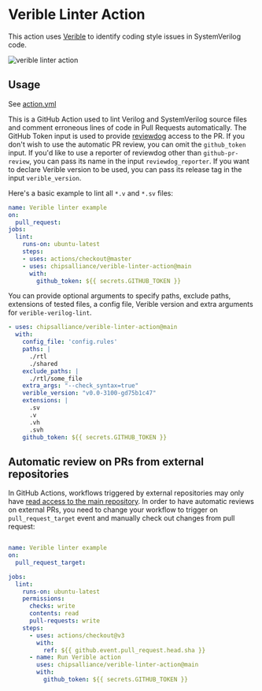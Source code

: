 # Verible Linter Action

This action uses [Verible](https://github.com/chipsalliance/verible) to identify coding style issues in SystemVerilog code.

![verible linter action](https://user-images.githubusercontent.com/8438531/140962421-0a51e7b8-dc1c-4f87-b84b-1c2f3462cfca.png)

## Usage

See [action.yml](action.yml)

This is a GitHub Action used to lint Verilog and SystemVerilog source files
and comment erroneous lines of code in Pull Requests automatically.
The GitHub Token input is used to provide
[reviewdog](https://github.com/reviewdog/reviewdog)
access to the PR.
If you don't wish to use the automatic PR review,
you can omit the ``github_token`` input.
If you'd like to use a reporter of reviewdog other than ``github-pr-review``,
you can pass its name in the input ``reviewdog_reporter``.
If you want to declare Verible version to be used,
you can pass its release tag in the input ``verible_version``.

Here's a basic example to lint all ``*.v`` and ``*.sv`` files:
```yaml
name: Verible linter example
on:
  pull_request:
jobs:
  lint:
    runs-on: ubuntu-latest
    steps:
    - uses: actions/checkout@master
    - uses: chipsalliance/verible-linter-action@main
      with:
        github_token: ${{ secrets.GITHUB_TOKEN }}
```

You can provide optional arguments to specify paths, exclude paths, extensions of tested files,
a config file, Verible version and extra arguments for ``verible-verilog-lint``.

```yaml
- uses: chipsalliance/verible-linter-action@main
  with:
    config_file: 'config.rules'
    paths: |
      ./rtl
      ./shared
    exclude_paths: |
      ./rtl/some_file
    extra_args: "--check_syntax=true"
    verible_version: "v0.0-3100-gd75b1c47"
    extensions: |
      .sv
      .v
      .vh
      .svh
    github_token: ${{ secrets.GITHUB_TOKEN }}
```

## Automatic review on PRs from external repositories

In GitHub Actions, workflows triggered by external repositories may only have
[read access to the main repository](https://docs.github.com/en/actions/reference/authentication-in-a-workflow#permissions-for-the-github_token).
In order to have automatic reviews on external PRs, you need to change your workflow to trigger
on ``pull_request_target`` event and manually check out changes from pull request:

```yaml

name: Verible linter example
on:
  pull_request_target:

jobs:
  lint:
    runs-on: ubuntu-latest
    permissions:
      checks: write
      contents: read
      pull-requests: write
    steps:
      - uses: actions/checkout@v3
        with:
          ref: ${{ github.event.pull_request.head.sha }}
      - name: Run Verible action
        uses: chipsalliance/verible-linter-action@main
        with:
          github_token: ${{ secrets.GITHUB_TOKEN }}
```
